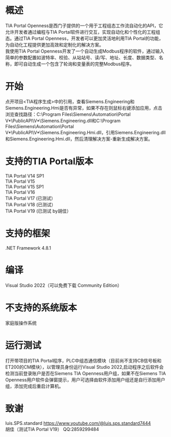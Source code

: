 # 概述
TIA Portal Openness是西门子提供的一个用于工程组态工作流自动化的API，它允许开发者通过编程与TIA Portal软件进行交互，实现自动化和个性化的工程组态。通过TIA Portal Openness，开发者可以更加灵活地利用TIA Portal的功能，为自动化工程提供更加高效和定制化的解决方案。<br>
我使用TIA Portal Openness开发了一个自动生成Modbus程序的软件，通过输入简单的参数配置如波特率、校验、从站站号、读/写、地址、长度、数据类型、名称，即可自动生成一个包含了轮询和变量表的完整Modbus程序。
# 开始
点开项目<TIA程序生成>中的引用，查看Siemens.Engineering和Siemens.Engineering.Hmi是否有异常，如果不存在则鼠标右键添加应用，点击浏览查找路径：C:\Program Files\Siemens\Automation\Portal V*\PublicAPI\V*\Siemens.Engineering.dll和C:\Program Files\Siemens\Automation\Portal V*\PublicAPI\V*\Siemens.Engineering.Hmi.dll，引用Siemens.Engineering.dll和Siemens.Engineering.Hmi.dll，然后清理解决方案-重新生成解决方案。
# 支持的TIA Portal版本
TIA Portal V14 SP1<br>
TIA Portal V15<br>
TIA Portal V15 SP1<br>
TIA Portal V16<br>
TIA Portal V17 (已测试）<br>
TIA Portal V18 (已测试）<br>
TIA Portal V19 (已测试 by胡佳）<br>
# 支持的框架
.NET Framework 4.8.1
# 编译
Visual Studio 2022（可以免费下载 Community Edition）
# 不支持的系统版本
家庭版操作系统
# 运行测试
打开带项目的TIA Portal程序，PLC中组态通信模块（目前尚不支持CB信号板和ET200的CM模块），以管理员身份运行Visual Studio 2022,启动程序之后软件会检测当前登录账户是否在Siemens TIA Openness用户组，如果不在Siemens TIA Openness用户软件会弹窗提示，用户可选择由软件添加用户组还是自行添加用户组，添加完成后重启计算机。
# 致谢
luis.SPS.standard   https://www.youtube.com/@luis.sps.standard7444 <br>
胡佳（测试TIA Portal V19） QQ:2859299484 <br>
